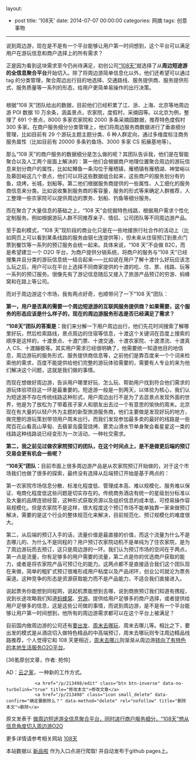 layout: 
  - post 
title: '108天' 
date: 2014-07-07 00:00:00 
categories: 网摘 
tags: 创意事物 
---

<p><img src="http://a.36krcnd.com/photo/2014/4cc6b08da2fa52512c5e0384e0585259.png" alt="" style="display: none;"></p>

<p>说到周边游，现在是不是有一个平台能够让用户第一时间想到，这个平台可以满足用户在游玩信息和商户选择上的所有需求？</p>

<p>正是因为看到这块需求至今仍尚待满足，初创公司<a target="_blank" data-no-turbolink="true" href="http://www.108tian.com/" class="external">“108天”</a>就选择了从<strong>周边短途游的全信息聚合平台</strong>开始切入。除了将周边游简单信息化以外，他们还希望可以通过 tag 的分类管理，聚合周边出行目的地选择、交通路线、服务提供商、服务提供形式、服务质量等一系列的形态，给用户更简单易操作的出行决策。</p>

<p><img src="http://a.36krcnd.com/photo/2014/2557b74a170bebb2ccc11bc7cb92ad35.png" alt=""></p>

<p>根据“108 天”团队给出的数据，目前他们已经积累了江、浙、上海、北京等地周边游 POI 数据 10 万余条，涵盖景点，农家院，度假村，采摘园等。以北京为例，整理了 691 个景点，8000 多家农家院和 2000 多条采摘园数据，推荐特色度假村 300 多家。在商户服务细分分类管理上，他们将周边服务商数据进行了垂直细分管理，比如目前有 29 个游玩主题主题分类、6 种人群定向，通过多维度标注商务服务属性（比如目前有 20000 多条钓鱼场、3000 多家 CS 拓展基地等）。</p>

<p>那么“108 天”的商户服务的数据细分是怎么做的呢？其团队告诉我，他们是在智能聚合以及人工两个层面上解决的：第一他们会根据商户地理位置聚合周边的游玩信息来划分商户的属性，比如虹鳟鱼一条沟位于雁栖镇，雁栖镇有雁栖湖、神堂峪以及慕田峪这几个景点，他们可以将这些数据组合起来，这些商户的服务划分有钓鱼，烧烤，长城，划船等。第二他们根据服务商提供的一些属性、人工细化的服务商信息来分类。比如说收集到服务商的客容量，服务的形式等来确定人群推荐，人工整理一些农家院可以提供周边的票务、划船、钓鱼等细分服务。</p>

<p>而在聚合了大量信息的基础之上，“108 天”会挖掘特色线路，根据用户需求个性化定制服务。例如根据游玩人群不同推荐亲子、情侣、公司团队等不同周边游产品。</p>

<p>至于盈利模式，“108 天”现阶段的商业化只是在一些地接旅行社合作的活动上（比如网页上可以看到某条线路的服务由钢七连提供等），但未来从住宿预订到景点门票到餐饮等一系列的预订服务会统一起来。具体来说，“108 天”不会做 B2C，而是希望建立一个 O2O 平台，为商户提供分销系统，将商户的服务与“108 天”已经搜集并且分类的游玩信息统一结合起来——比如说在用户了解十渡什么好玩应该怎么玩之后，用户可以在平台上选择不同商家提供的十渡的吃、住、票、线路、玩等一系列的预订服务。很像先有了游记信息随后又接入了旅游产品预订的穷游、蚂蜂窝和在路上等公司。</p>

<p>而对于周边游这个市场，我有两点好奇，也顺带问了一下“108 天”团队：</p>

<p><strong>第一，用户是否真的需要一个周边短途游的互联网服务提供商？如果需要，这个服务的形态应该是什么样子的，现在的周边游服务形态是否已经满足了需求？</strong></p>

<p><strong>“108天”团队的答案是：</strong>我们来分解一下用户周边出行，他们先花时间搜索了解哪里好玩，然后检索路线，景点周边的住宿等信息，十渡这个关键词在百度上搜索的顺序是这样的，十渡景点、十渡门票、十渡交通、十渡农家院、十渡漂流、十渡真人 CS、十渡蹦极等。其实用户需求已经很明确了，他需要统一知道他目的地信息，周边游玩的服务形式、服务提供商信息等，之前他们是靠百度来一个个词来检索他的需求，百度不能提供给他们完整的游玩体验需要的，需要有人专业的来为他们解决这个问题，这就是我们做的事情。</p>

<p>而现在想做好周边游，告诉用户哪里好玩、怎么玩、帮助用户找到符合他们需求的游玩体验项目这一环是最重要的。短途游一般是一到两天，以体验为核心，我们认为短途游不存在传统线路这种形式，用户周边出行不是为了去逛景点发现外面的世界，他是为了放松为了带着孩子家人和朋友出去过一个有意思的愉快的周末。北京现在有大量的以轻户外为主题的新型旅游服务商，他们主要做是发现好玩的地方，做完整的游玩策划带领用户周末出行。而我们发现参加最多卖的最好的线路是一些爬百花山看高山草甸、去翡翠岛露营烧烤、雾灵山滑水节单身聚会看星星这一类的线路这种线路说已经变形为一次活动，一种社交需求。</p>

<p><strong>第二，我之前见过做农家院预订的团队，在这个时间点上，是不是做更后端的预订交易会更有机会一些呢？</strong></p>

<p><strong>“108天”团队：</strong>目前市面上很多周边游产品是从农家院预订开始做的，对于这个市场我们也做了很多的探索，最终没有选择从后端预订开始是基于两点的：</p>

<p>第一农家院市场信息分散、标准化程度低、管理成本高、难以规模化、服务难以保证、电商化程度低这些问题是切实存在的。传统商务酒店有统一的星级划分标准以及大量的品牌连锁经营，这种形式获取资源以及组织信息的成本低，可控易操作容易规模化。但是农家院不是这样，很大程度这个预订市场不能单独靠一家来做预订解决，需要的是这个行业的整体规范化来解决，目前规范化、预订规模化的难度很大。</p>

<p>第二，从后端的预订入手的话，流量价值是最直接的价值，而这个流量为什么不是去哪儿的、为什么不是同程的？用户预订农家院动机不是单纯为了住农家院，是为了周边游玩而去预订，这只是周边游的一环。我们认为预订市场的空间在于两点，第一点是流量，你有足够多的用户需要的流量，第二点是你的优选商户获取的能力，或者是将农家院产品可预订化的能力。这两点都不是直接适合我们这个团队现在来做，简单的粗犷式预订很难形成用户粘度以及产品闭环，创业公司就沦为票务渠道。这种竞争的形态是资源获取能力而不是产品能力，不适合我们直接进入。</p>

<p>说起票务你能想到同程网，说起机票能想到去哪，说到商旅预订我们知道有携程，说到长途攻略我们知道<a target="_blank" data-no-turbolink="true" href="http://www.36kr.com/search/?q=%E8%9A%82%E8%9C%82%E7%AA%9D">蚂蜂窝</a>、<a target="_blank" data-no-turbolink="true" href="http://www.36kr.com/search/?q=%E7%A9%B7%E6%B8%B8">穷游</a>。提供给用户足够多的商户选择，或者提供给用户足够多的信息，这是这些公司做的事情，而说到周边游，是不是有一个平台能够让用户第一时间想到，他所有的周边游需求都可以在这个平台上被满足？</p>

<p>目前国内做周边游的公司还有<a target="_blank" data-no-turbolink="true" href="http://www.36kr.com/p/207571.html">要出发</a>、<a target="_blank" data-no-turbolink="true" href="http://www.36kr.com/p/208871.html">周末去哪玩</a>、周末去哪儿等。相比之下，要出发的模式是从酒店切入做特色精品的中高端预订，周末去哪玩则专注周边精品线路推荐，个人觉得它和 108 天更相近，<a target="_blank" data-no-turbolink="true" href="http://www.36kr.com/p/210065.html">周末去哪儿</a>则渐渐从周边游<a target="_blank" data-no-turbolink="true" href="http://www.36kr.com/p/212391.html">转向了有特色的本地生活服务O2O平台</a>。</p>
					<p>[<span>36氪</span>原创文章，作者: 苑伶]</p>
					<p>AD：<a href="http://cnrdn.com/bhTE" target="_blank" class="external">云之家</a>，一种新的工作方式。</p>
					
               <a href="/p/213498/edit" class="btn btn-inverse" data-no-turbolink="true" title="修改本文">修改文章</a>
               <a href="/p/213498" class="icon small_delete" data-confirm="确定要删除么？" data-method="delete" rel="nofollow" title="删除本文">删除</a>  



原文发表于 [做周边短途游全信息聚合平台，同时进行商户服务细分，“108天”想从信息角度切入周边游O2O](http://www.36kr.com/p/213498.html)  

更多详情请参考相关网站 [108天](http://www.108tian.com)  

本站数据以 [新品啦](http://xinpinla.com/) 作为入口点进行爬取! 并自动发布于github pages上。  
